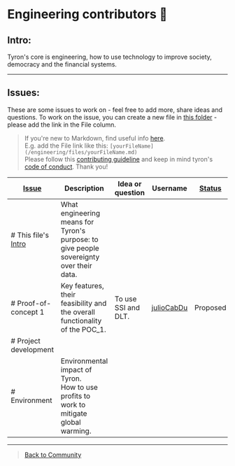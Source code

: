 # Engineering contributors :high_brightness:
## Intro:
Tyron's core is engineering, how to use technology to improve society, democracy and the financial systems.

---
## Issues:
These are some issues to work on - feel free to add more, share ideas and questions. To work on the issue, you can create a new file in [this folder](/engineering/files/README.md) - please add the link in the File column.

> If you're new to Markdown, find useful info [here](https://docs.microsoft.com/en-us/azure/devops/project/wiki/markdown-guidance?view=azure-devops).  
E.g. add the File link like this: ```[yourFileName](/engineering/files/yourFileName.md)```  
Please follow this [contributing guideline](/community/CONTRIBUTING.md) and keep in mind tyron's [code of conduct](/community/CODE_OF_CONDUCT.md). Thank you!

| [Issue](/community/CONTRIBUTING.md#issues-by-status)| Description | Idea or question | Username | [Status](/community/CONTRIBUTING.md#issues-by-status) | File |
|---|---|---|---|---|---|
|# This file's [Intro](#intro)| What engineering means for Tyron's purpose: to give people sovereignty over their data.|
|# Proof-of-concept 1| Key features, their feasibility and the overall functionality of the POC_1.| To use SSI and DLT.| [julioCabDu](https://github.com/julioCabDu)|Proposed| [POC_1](https://github.com/julioCabDu/didtyron/blob/master/engineering/files/POCs/POC_1.md).|
|# Project development|
|# Environment|Environmental impact of Tyron. <br/> How to use profits to work to mitigate global warming.| 

---

> <a href="/community">Back to Community</a>